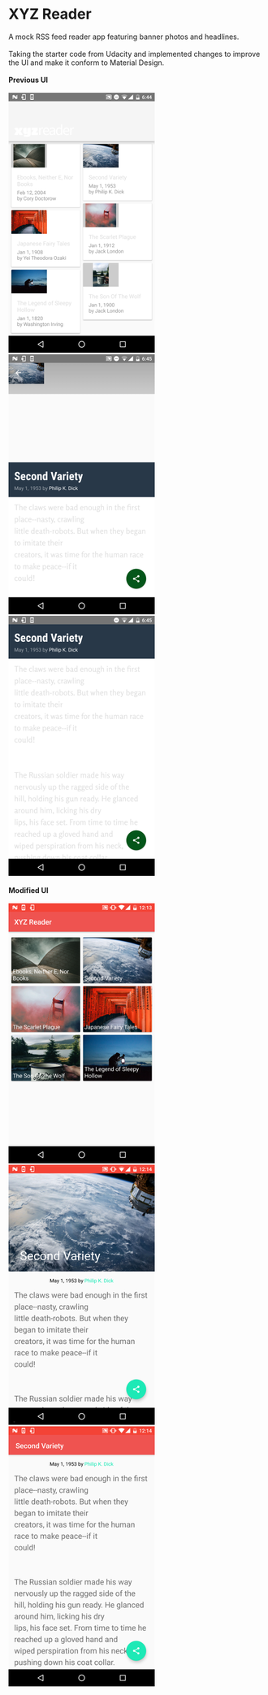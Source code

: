 # XYZ Reader

A mock RSS feed reader app featuring banner photos and headlines.</br></br>
Taking the starter code from Udacity and implemented changes to improve the UI and make it conform to Material Design.</br></br>
**Previous UI** </br></br>
<img src="https://github.com/Shrreya/XYZ-Reader/blob/master/screenshots/previous/1.png" width="288" height="512" />
<img src="https://github.com/Shrreya/XYZ-Reader/blob/master/screenshots/previous/2.png" width="288" height="512" />
<img src="https://github.com/Shrreya/XYZ-Reader/blob/master/screenshots/previous/3.png" width="288" height="512" /></br></br>
**Modified UI** </br></br>
<img src="https://github.com/Shrreya/XYZ-Reader/blob/master/screenshots/current/1.png" width="288" height="512" />
<img src="https://github.com/Shrreya/XYZ-Reader/blob/master/screenshots/current/2.png" width="288" height="512" />
<img src="https://github.com/Shrreya/XYZ-Reader/blob/master/screenshots/current/3.png" width="288" height="512" />

